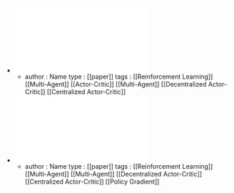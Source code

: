 - ![Contrasting Centralized and Decentralized Critics in Multi-Agent Reinforcement Learning.pdf](../assets/Contrasting_Centralized_and_Decentralized_Critics_in_Multi-Agent_Reinforcement_Learning_1672677803212_0.pdf)
	- author : Name
	  type : [[paper]]
	  tags : [[Reinforcement Learning]] [[Multi-Agent]] [[Actor-Critic]] [[Multi-Agent]] [[Decentralized Actor-Critic]] [[Centralized Actor-Critic]]
- ![Revisiting Some Common Practices in Cooperative Multi-Agent Reinforcement Learning.pdf](../assets/Revisiting_Some_Common_Practices_in_Cooperative_Multi-Agent_Reinforcement_Learning_1675464080936_0.pdf)
	- author : Name
	  type : [[paper]]
	  tags : [[Reinforcement Learning]] [[Multi-Agent]] [[Multi-Agent]] [[Decentralized Actor-Critic]] [[Centralized Actor-Critic]] [[Policy Gradient]]